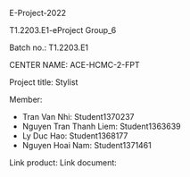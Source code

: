 E-Project-2022

T1.2203.E1-eProject Group_6

Batch no.: T1.2203.E1

CENTER NAME: ACE-HCMC-2-FPT

Project title: Stylist

Member:
 - Tran Van Nhi: Student1370237
 - Nguyen Tran Thanh Liem: Student1363639
 - Ly Duc Hao: Student1368177
 - Nguyen Hoai Nam: Student1371461

Link product: 
Link document: 
